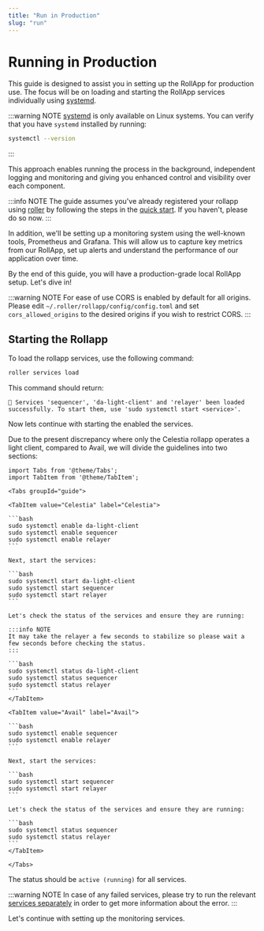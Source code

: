 ```yaml
---
title: "Run in Production"
slug: "run"
---
```


# Running in Production

This guide is designed to assist you in setting up the RollApp for production use. The focus will be on loading and starting the RollApp services individually using [systemd](https://en.wikipedia.org/wiki/Systemd#:~:text=Systemd%20is%20a%20software%20suite,space%20and%20manage%20user%20processes.).

:::warning NOTE
[systemd](https://en.wikipedia.org/wiki/Systemd#:~:text=Systemd%20is%20a%20software%20suite,space%20an`0manage%20user%20processes.) is only available on Linux systems.
You can verify that you have `systemd` installed by running:

```bash
systemctl --version
 ```

:::

This approach enables running the process in the background, independent logging and monitoring and giving you enhanced control and visibility over each component.

:::info NOTE
The guide assumes you've already registered your rollapp using [roller](../roller.md) by following the steps in the [quick start](../quick-start/roller-quick/install).
If you haven't, please do so now.
:::

In addition, we'll be setting up a monitoring system using the well-known tools, Prometheus and Grafana. This will allow us to capture key metrics from our RollApp, set up alerts and understand the performance of our application over time.

By the end of this guide, you will have a production-grade local RollApp setup. Let's dive in!

:::warning NOTE
For ease of use CORS is enabled by default for all origins. Please edit `~/.roller/rollapp/config/config.toml` and
set `cors_allowed_origins` to the desired origins if you wish to restrict CORS.
:::

## Starting the Rollapp

To load the rollapp services, use the following command:

```bash
roller services load
```

This command should return:

```
💈 Services 'sequencer', 'da-light-client' and 'relayer' been loaded successfully. To start them, use 'sudo systemctl start <service>'.
```

Now lets continue with starting the enabled the services.

Due to the present discrepancy where only the Celestia rollapp operates a light client, compared to Avail, we will divide the guidelines into two sections:

````mdx-code-block
import Tabs from '@theme/Tabs';
import TabItem from '@theme/TabItem';

<Tabs groupId="guide">

<TabItem value="Celestia" label="Celestia">

```bash
sudo systemctl enable da-light-client
sudo systemctl enable sequencer
sudo systemctl enable relayer
```

Next, start the services:

```bash
sudo systemctl start da-light-client
sudo systemctl start sequencer
sudo systemctl start relayer
```

Let's check the status of the services and ensure they are running:

:::info NOTE
It may take the relayer a few seconds to stabilize so please wait a few seconds before checking the status.
:::

```bash
sudo systemctl status da-light-client
sudo systemctl status sequencer
sudo systemctl status relayer
```
</TabItem>

<TabItem value="Avail" label="Avail">

```bash
sudo systemctl enable sequencer
sudo systemctl enable relayer
```

Next, start the services:

```bash
sudo systemctl start sequencer
sudo systemctl start relayer
```

Let's check the status of the services and ensure they are running:

```bash
sudo systemctl status sequencer
sudo systemctl status relayer
```
</TabItem>

</Tabs>
````

The status should be `active (running)` for all services.

:::warning NOTE
In case of any failed services, please try to run the relevant [services separately](../adv-guide/roller-adv/da-light-client.md) in order to get more information about the error.
:::

Let's continue with setting up the monitoring services.
